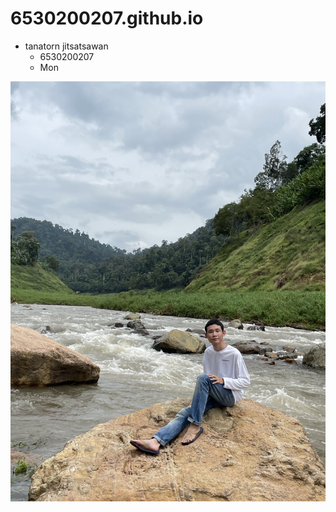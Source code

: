 # 6530200207.github.io

- tanatorn jitsatsawan
  - 6530200207
  - Mon
  
![alt text](photo/9CA1D3C7-702F-4F27-B769-384649D9C241.jpg)
